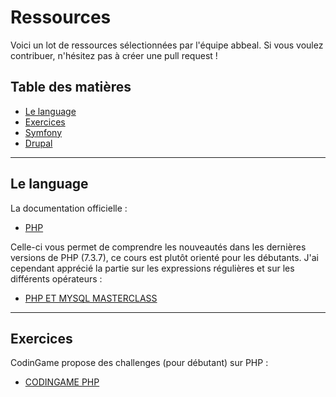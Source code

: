 # Ressources

Voici un lot de ressources sélectionnées par l'équipe abbeal.
Si vous voulez contribuer, n'hésitez pas à créer une pull request !

## Table des matières
* [Le language](#le-language)
* [Exercices](#Exercices)
* [Symfony](symfony.md)
* [Drupal](drupal.md)

---

## Le language

La documentation officielle :
* [PHP](https://www.php.net/manual/fr/index.php)

Celle-ci vous permet de comprendre les nouveautés dans les dernières versions de PHP 
(7.3.7), ce cours est plutôt orienté pour les débutants. J'ai cependant apprécié la partie sur 
les expressions régulières et sur les différents opérateurs :
* [PHP ET MYSQL MASTERCLASS](https://www.pierre-giraud.com/php-mysql-apprendre-coder-cours/)
---

## Exercices

CodinGame propose des challenges (pour débutant) sur PHP :
* [CODINGAME PHP](https://www.codingame.com/playgrounds/32339/exercices-de-php-pour-debutant)


